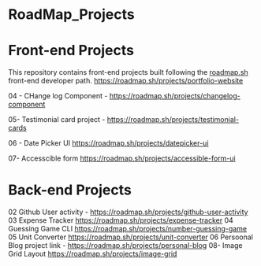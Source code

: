 # RoadMap_Projects
# Front-end Projects 

This repository contains front-end projects built following the [roadmap.sh]([https://roadmap.sh/](https://roadmap.sh/projects/basic-html-website)) front-end developer path.
https://roadmap.sh/projects/portfolio-website


04 - CHange log Component - https://roadmap.sh/projects/changelog-component

05- Testimonial card project - https://roadmap.sh/projects/testimonial-cards

06 - Date Picker UI
https://roadmap.sh/projects/datepicker-ui

07- Accesscible form
https://roadmap.sh/projects/accessible-form-ui

# Back-end Projects
02 Github User activity - https://roadmap.sh/projects/github-user-activity
03 Expense Tracker 
 https://roadmap.sh/projects/expense-tracker
04 Guessing Game CLI 
https://roadmap.sh/projects/number-guessing-game
05 Unit Converter 
https://roadmap.sh/projects/unit-converter
06 Persoonal Blog 
project link - https://roadmap.sh/projects/personal-blog
08- Image Grid Layout 
https://roadmap.sh/projects/image-grid
